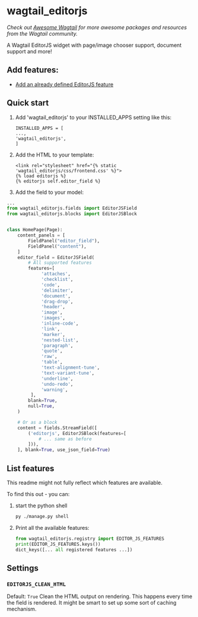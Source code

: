 wagtail_editorjs
================

*Check out [Awesome Wagtail](https://github.com/springload/awesome-wagtail) for more awesome packages and resources from the Wagtail community.*

A Wagtail EditorJS widget with page/image chooser support, document support and more!

## Add features:

* [Add an already defined EditorJS feature](https://github.com/Nigel2392/wagtail_editorjs/blob/main/docs/editorjs_feature.md "Simple Image Feature")

Quick start
-----------

1. Add 'wagtail_editorjs' to your INSTALLED_APPS setting like this:

   ```
   INSTALLED_APPS = [
   ...,
   'wagtail_editorjs',
   ]
   ```
2. Add the HTML to your template:

   ```django-html
   <link rel="stylesheet" href="{% static 'wagtail_editorjs/css/frontend.css' %}">
   {% load editorjs %}
   {% editorjs self.editor_field %}
   ```
3. Add the field to your model:

```python
...
from wagtail_editorjs.fields import EditorJSField
from wagtail_editorjs.blocks import EditorJSBlock


class HomePage(Page):
    content_panels = [
        FieldPanel("editor_field"),
        FieldPanel("content"),
    ]
    editor_field = EditorJSField(
        # All supported features
        features=[
             'attaches',
             'checklist',
             'code',
             'delimiter',
             'document',
             'drag-drop',
             'header',
             'image',
             'images',
             'inline-code',
             'link',
             'marker',
             'nested-list',
             'paragraph',
             'quote',
             'raw',
             'table',
             'text-alignment-tune',
             'text-variant-tune',
             'underline',
             'undo-redo',
             'warning',
         ],
        blank=True,
        null=True,
    )

    # Or as a block
    content = fields.StreamField([
        ('editorjs', EditorJSBlock(features=[
            # ... same as before
        ])),
    ], blank=True, use_json_field=True)


```


## List features

This readme might not fully reflect which features are available.

To find this out - you can:

1. start the python shell

   ```bash
   py ./manage.py shell
   ```
2. Print all the available features:

   ```python
   from wagtail_editorjs.registry import EDITOR_JS_FEATURES
   print(EDITOR_JS_FEATURES.keys())
   dict_keys([... all registered features ...])
   ```


## Settings

### `EDITORJS_CLEAN_HTML`

Default: `True`
Clean the HTML output on rendering.
This happens every time the field is rendered.
It might be smart to set up some sort of caching mechanism.
